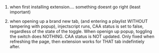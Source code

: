 1. when first installing extension.... something doesnt go right (least important)

2. when opening up a brand new tab, (and entering a playlist WITHOUT tampering with popup), injectscript runs, CAA status is set to false, regardless of the state of the toggle. When openign up popup, toggling the switch does NOTHING. CAA status is NOT updated. Only fixed when refreshing the page, then extension works for THAT tab indefintiely after. 
